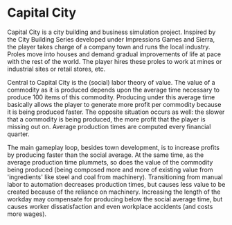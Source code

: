 # Capital City

Capital City is a city building and business simulation project. Inspired by the City Building Series developed under Impressions Games and Sierra, the player takes charge of a company town and runs the local industry. Proles move into houses and demand gradual improvements of life at pace with the rest of the world. The player hires these proles to work at mines or industrial sites or retail stores, etc.

Central to Capital City is the (social) labor theory of value. The value of a commodity as it is produced depends upon the average time necessary to produce 100 items of this commodity. Producing under this average time basically allows the player to generate more profit per commodity because it is being produced faster. The opposite situation occurs as well: the slower that a commodity is being produced, the more profit that the player is missing out on. Average production times are computed every financial quarter.

The main gameplay loop, besides town development, is to increase profits by producing faster than the social average. At the same time, as the average production time plummets, so does the value of the commodity being produced (being composed more and more of existing value from 'ingredients' like steel and coal from machinery). Transitioning from manual labor to automation decreases production times, but causes less value to be created because of the reliance on machinery. Increasing the length of the workday may compensate for producing below the social average time, but causes worker dissatisfaction and even workplace accidents (and costs more wages). 